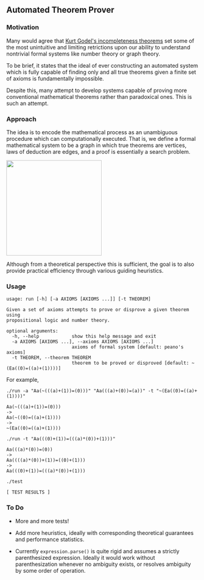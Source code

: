 ## Automated Theorem Prover



### Motivation

Many would agree that [Kurt Godel's incompleteness theorems](https://en.wikipedia.org/wiki/G%C3%B6del%27s_incompleteness_theorems)
set some of the most unintuitive and limiting retrictions upon our ability to
understand nontrivial formal systems like number theory or graph theory.

To be brief, it states that the ideal of ever constructing an automated system which is
fully capable of finding only and all true theorems given a finite set of axioms is
fundamentally impossible.

Despite this, many attempt to develop systems capable of proving
more conventional mathematical theorems rather than paradoxical ones. This is such an
attempt.


### Approach

The idea is to encode the mathematical process as an unambiguous procedure which can computationally executed. That is, we define a formal mathematical system to be a graph in which true theorems are vertices, laws of deduction are edges, and a proof is essentially a search problem.

<img src="http://i.imgur.com/BgZ4BYv.png" width="250px">

Although from a theoretical perspective this is sufficient, the goal is to also provide practical efficiency through various guiding heuristics.

### Usage

```
usage: run [-h] [-a AXIOMS [AXIOMS ...]] [-t THEOREM]

Given a set of axioms attempts to prove or disprove a given theorem using
propositional logic and number theory.

optional arguments:
  -h, --help            show this help message and exit
  -a AXIOMS [AXIOMS ...], --axioms AXIOMS [AXIOMS ...]
                        axioms of formal system [default: peano's axioms]
  -t THEOREM, --theorem THEOREM
                        theorem to be proved or disproved [default: ~(Ea((0)=((a)+(1))))]
```

For example,

```
./run -a "Aa(~(((a)+(1))=(0)))" "Aa(((a)+(0))=(a))" -t "~(Ea((0)=((a)+(1))))"

Aa(~(((a)+(1))=(0)))
->
Aa(~((0)=((a)+(1))))
->
~(Ea((0)=((a)+(1))))
```
```
./run -t "Aa(((0)+(1))=(((a)*(0))+(1)))"

Aa(((a)*(0))=(0))
->
Aa((((a)*(0))+(1))=((0)+(1)))
->
Aa(((0)+(1))=(((a)*(0))+(1)))
```
```
./test

[ TEST RESULTS ] 
```

### To Do

* More and more tests!

* Add more heuristics, ideally with corresponding theoretical guarantees and performance
  statistics.

* Currently `expression.parse()` is quite rigid and assumes a strictly parenthesized
  expression. Ideally it would work without parenthesization whenever no ambiguity exists,
  or resolves ambiguity by some order of operation.

